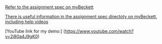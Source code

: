 [Refer to the assignment spec on myBeckett](https://link-url-here.org](https://drive.google.com/file/d/1ooGVFk3eAOXwvRC950gcW1g2m1jtAKIX/view)https://drive.google.com/file/d/1ooGVFk3eAOXwvRC950gcW1g2m1jtAKIX/view)


[There is useful information in the assignment spec directoty on myBeckett, including help videos](https://my.leedsbeckett.ac.uk/ultra/courses/_167312_1/cl/outline)


[YouTube link for my demo:]
(https://www.youtube.com/watch?v=2i80a4J9gK0)

